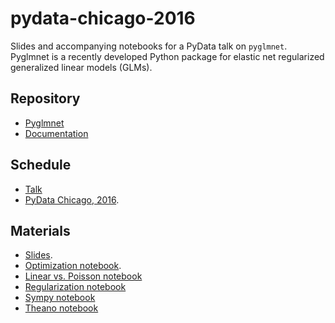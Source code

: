 # pydata-chicago-2016

Slides and accompanying notebooks for a PyData talk on `pyglmnet`.
Pyglmnet is a recently developed Python package for elastic net regularized
generalized linear models (GLMs).

## Repository
- [Pyglmnet](http://github.com/pavanramkumar/pyglmnet)
- [Documentation](http://pavanramkumar.github.io/pyglmnet)

## Schedule
- [Talk](http://pydata.org/chicago2016/schedule/presentation/15/)
- [PyData Chicago, 2016](http://pydata.org/chicago2016/).

## Materials
- [Slides](http://pavanramkumar.github.io/pydata-chicago-2016/index.html).
- [Optimization notebook](http://nbviewer.jupyter.org/github/pavanramkumar/pydata-chicago-2016/blob/master/notebooks/Optimization.ipynb).
- [Linear vs. Poisson notebook](http://nbviewer.jupyter.org/github/pavanramkumar/pydata-chicago-2016/blob/master/notebooks/Linear_vs_Poisson.ipynb)
- [Regularization notebook](http://nbviewer.jupyter.org/github/pavanramkumar/pydata-chicago-2016/blob/master/notebooks/Regularization.ipynb)
- [Sympy notebook](http://nbviewer.jupyter.org/github/pavanramkumar/pydata-chicago-2016/blob/master/notebooks/Sympy.ipynb)
- [Theano notebook](http://nbviewer.jupyter.org/github/pavanramkumar/pydata-chicago-2016/blob/master/notebooks/Theano.ipynb)
